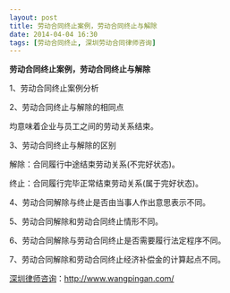 ```yaml
---
layout: post
title: 劳动合同终止案例，劳动合同终止与解除
date: 2014-04-04 16:30
tags: [劳动合同终止, 深圳劳动合同律师咨询]
---
```

<strong>劳动合同终止案例，劳动合同终止与解除</strong>

1、劳动合同终止案例分析

2、劳动合同终止与解除的相同点

均意味着企业与员工之间的劳动关系结束。

3、劳动合同终止与解除的区别

解除：合同履行中途结束劳动关系(不完好状态)。

终止：合同履行完毕正常结束劳动关系(属于完好状态)。

4、劳动合同解除与终止是否由当事人作出意思表示不同。

5、劳动合同解除和劳动合同终止情形不同。

6、劳动合同解除与劳动合同终止是否需要履行法定程序不同。

7、劳动合同解除和劳动合同终止经济补偿金的计算起点不同。

<a href="http://www.wangpingan.com/">深圳律师咨询</a>：<a href="http://www.wangpingan.com/">http://www.wangpingan.com/</a>

